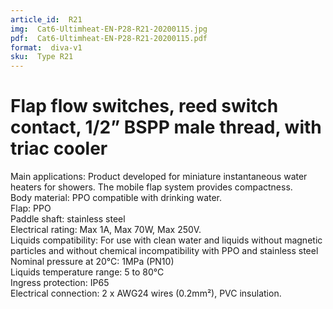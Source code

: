 ```yaml
---
article_id:  R21
img:  Cat6-Ultimheat-EN-P28-R21-20200115.jpg
pdf:  Cat6-Ultimheat-EN-P28-R21-20200115.pdf
format:  diva-v1
sku:  Type R21
---
```


# Flap flow switches, reed switch contact, 1/2” BSPP male thread, with triac cooler

Main applications: Product developed for miniature instantaneous water heaters for showers. The mobile flap system provides compactness.   
Body material: PPO compatible with drinking water.   
Flap: PPO   
Paddle shaft: stainless steel   
Electrical rating: Max 1A, Max 70W, Max 250V.  
Liquids compatibility: For use with clean water and liquids without magnetic particles
and without chemical incompatibility with PPO and stainless steel   
Nominal pressure at 20°C: 1MPa (PN10)   
Liquids temperature range: 5 to 80°C   
Ingress protection: IP65   
Electrical connection: 2 x AWG24 wires (0.2mm²), PVC insulation.  
